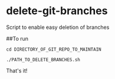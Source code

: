 delete-git-branches
===================

Script to enable easy deletion of branches

##To run

```
cd DIRECTORY_OF_GIT_REPO_TO_MAINTAIN

./PATH_TO_DELETE_BRANCHES.sh 
```

That's it!
